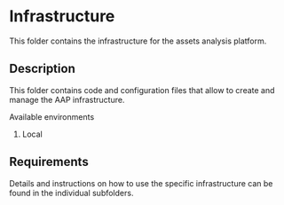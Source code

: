 # Infrastructure

This folder contains the infrastructure for the assets analysis platform.

## Description

This folder contains code and configuration files that allow to create and manage the AAP infrastructure. </br>

Available environments
1. Local

## Requirements

Details and instructions on how to use the specific infrastructure can be found in the individual subfolders.